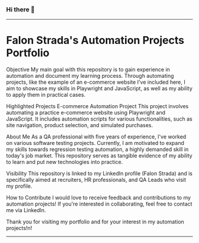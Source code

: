 ### Hi there 👋
---

# Falon Strada's Automation Projects Portfolio
Objective
My main goal with this repository is to gain experience in automation and document my learning process. Through automating projects, like the example of an e-commerce website I've included here, I aim to showcase my skills in Playwright and JavaScript, as well as my ability to apply them in practical cases.

Highlighted Projects
E-commerce Automation Project
This project involves automating a practice e-commerce website using Playwright and JavaScript. It includes automation scripts for various functionalities, such as site navigation, product selection, and simulated purchases.

About Me
As a QA professional with five years of experience, I've worked on various software testing projects. Currently, I am motivated to expand my skills towards regression testing automation, a highly demanded skill in today's job market. This repository serves as tangible evidence of my ability to learn and put new technologies into practice.

Visibility
This repository is linked to my LinkedIn profile (Falon Strada) and is specifically aimed at recruiters, HR professionals, and QA Leads who visit my profile.

How to Contribute
I would love to receive feedback and contributions to my automation projects! If you're interested in collaborating, feel free to contact me via LinkedIn.

Thank you for visiting my portfolio and for your interest in my automation projects!n!

---


